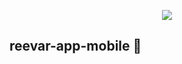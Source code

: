 <p align="center"><img src="https://drive.google.com/file/d/1Sh6120-tOib84ZdYA7GwTHCHkmLkqXZK/view?usp=drivesdk"></p>

## reevar-app-mobile :red_car: